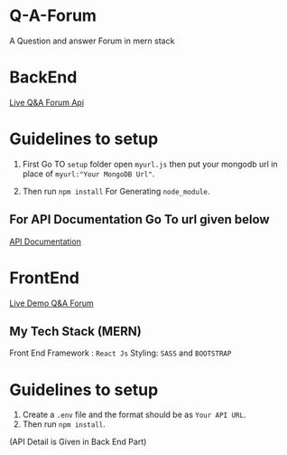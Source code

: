 # Q-A-Forum
A Question and answer Forum in mern stack
# BackEnd</br>
[Live Q&A Forum Api](https://anuragstackoverflowclone.herokuapp.com/)

# Guidelines to setup
1. First Go TO `setup` folder open `myurl.js` then put your mongodb url in place of `myurl:"Your MongoDB Url"`.

2. Then run `npm install` For Generating `node_module`.

## For API Documentation Go To url given below

[API Documentation](https://docs.google.com/document/d/1ESruHOlyD1jnv8TnB_XiDqXJ7lnpH0jfGkDQHdtsc2I/edit?usp=sharing)


# FrontEnd</br>
[Live Demo Q&A Forum](https://peaceful-neumann-a8c020.netlify.app/)
## My Tech Stack (MERN)


Front End Framework : `React Js`
Styling: `SASS` and `BOOTSTRAP`

# Guidelines to setup
1. Create a `.env` file and the format should be as `Your API URL`.
2. Then run `npm install`.

(API Detail is Given in Back End Part)

